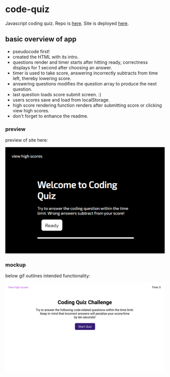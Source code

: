 # code-quiz

Javascript coding quiz.
Repo is [here](https://github.com/japankid-code/code-quiz).
Site is deployed [here](https://japankid-code.github.io/code-quiz/).

## basic overview of app

- pseudocode first!
- created the HTML with its intro.
- questions render and timer starts after hitting ready, correctness displays for 1 second after choosing an answer.
- timer is used to take score, answering incorrectly subtracts from time left, thereby lowering score.
- answering questions modifies the question array to produce the next question.
- last question loads score submit screen. :)
- users scores save and load from localStorage.
- high score rendering function renders after submitting score or clicking view high scores.
- don't forget to enhance the readme.

### preview

preview of site here:

![code quiz main page](preview.png)

### mockup

below gif outlines intended functionality:

![animated gif showing the code quiz](mockup.gif)
